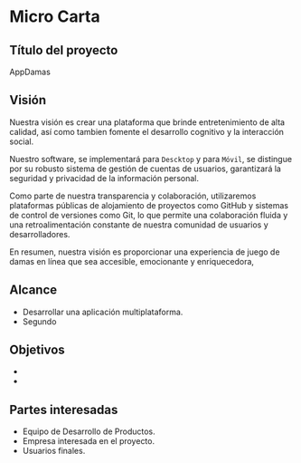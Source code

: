 # Micro Carta

## Título del proyecto
AppDamas

## Visión
Nuestra visión es crear una plataforma que brinde entretenimiento de alta calidad, así como tambien fomente el desarrollo cognitivo y la interacción social.

Nuestro software, se implementará para `Descktop` y para `Móvil`, se distingue por su robusto sistema de gestión de cuentas de usuarios, garantizará la seguridad y privacidad de la información personal.

Como parte de nuestra transparencia y colaboración, utilizaremos plataformas públicas de alojamiento de proyectos como GitHub y sistemas de control de versiones como Git, lo que permite una colaboración fluida y una retroalimentación constante de nuestra comunidad de usuarios y desarrolladores.

En resumen, nuestra visión es proporcionar una experiencia de juego de damas en línea que sea accesible, emocionante y enriquecedora,

## Alcance
- Desarrollar una aplicación multiplataforma.
- Segundo

## Objetivos
- 
- 

## Partes interesadas
- Equipo de Desarrollo de Productos.
- Empresa interesada en el proyecto.
- Usuarios finales.